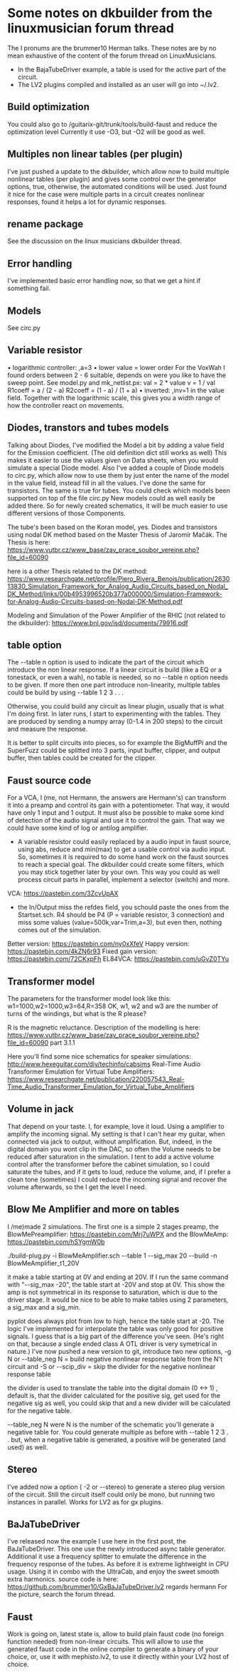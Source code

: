 # Some notes on dkbuilder from the linuxmusician forum thread
The I pronums are the brummer10 Herman talks. These notes are by no mean exhaustive of the content of the forum thread
on LinuxMusicians.

- In the BajaTubeDriver example, a table is used for the active part of the circuit.
- The LV2 plugins compiled and installed as an user will go into ~/.lv2.

## Build optimization
You could also go to /guitarix-git/trunk/tools/build-faust and reduce the optimization level
Currently it use -O3, but -O2 will be good as well.

## Multiples non linear tables (per plugin)
I've just pushed a update to the dkbuilder, which allow now to build multiple nonlinear tables (per plugin) and gives some control
over the generator options, true, otherwise, the automated conditions will be used.
Just found it nice for the case were multiple parts in a circuit creates nonlinear responses, found it helps a lot for dynamic responses.

## rename package
See the discussion on the linux musicians dkbuilder thread.

## Error handling
I've implemented basic error handling now, so that we get a hint if something fail.

## Models
See circ.py

## Variable resistor
• logarithmic controller: ,a=3
• lower value = lower order
For the VoxWah I found orders between 2 - 6 suitable, depends on were you like to have the sweep point.
See model.py and mk_netlist.px:
   val = 2 * value
   v = 1 / val
   R1coeff = a / (2 - a)
   R2coeff = (1 - a) / (1 + a)
• inverted: ,inv=1
in the value field. Together with the logarithmic scale, this gives you a width range of how the controller react on movements.

## Diodes, transtors and tubes models
Talking about Diodes, I've modified the Model a bit by adding a value field for the Emission coefficient. (The old definition dict still works as well) This makes it easier to use the values given on Data sheets, when you would simulate a special Diode model. Also I've added a couple of Diode models to circ.py, which allow now to use them by just enter the name of the model in the value field, instead fill in all the values.
I've done the same for transistors.
The same is true for tubes.
You could check which models been supported on top of the file circ.py
New models could as well easily be added there.
So for newly created schematics, it will be much easier to use different versions of those Components.

The tube's been based on the Koran model, yes. Diodes and transistors using nodal DK method based on the Master Thesis of Jaromír Mačák.
The Thesis is here: https://www.vutbr.cz/www_base/zav_prace_soubor_verejne.php?file_id=60090

here is a other Thesis related to the DK method:
https://www.researchgate.net/profile/Piero_Rivera_Benois/publication/263013830_Simulation_Framework_for_Analog_Audio_Circuits_based_on_Nodal_DK_Method/links/00b4953996520b377a000000/Simulation-Framework-for-Analog-Audio-Circuits-based-on-Nodal-DK-Method.pdf

Modeling and Simulation of the Power Amplifier of the RHIC (not related to the dkbuilder):
https://www.bnl.gov/isd/documents/79916.pdf

## table option
The --table n option is used to indicate the part of the circuit which introduce the non linear response.
If a linear circuit is build (like a EQ or a tonestack, or even a wah), no table is needed, so no --table n option needs to be given.
If more then one part introduce non-linearity, multiple tables could be build by using --table 1 2 3 . . .

Otherwise, you could build any circuit as linear plugin, usually that is what I'm doing first.
In later runs, I start to experimenting with the tables.
They are produced by sending a numpy array (0-1.4 in 200 steps) to the circuit and measure the response.

It  is better to split circuits into pieces, so for example the BigMuffPi and the SuperFuzz could be splitted into 3 parts,
input buffer, clipper, and output buffer, then tables could be created for the clipper. 

## Faust source code
For a VCA, I (me, not Hermann, the answers are Hermann's) can transform it into a preamp and control its gain with a potentiometer.
That way, it would have only 1 input and 1 output.
It must also be possible to make some kind of detection of the audio signal and use it to control the gain.
That way we could have some kind of log or antilog amplifier. 

- A variable resistor could easily replaced by a audio input in faust source, using abs, reduce and min(max)
to get a usable control via audio input. 
So, sometimes it is required to do some hand work on the faust sources to reach a special goal.
The dkbuilder could create some filters, which you may stick together later by your own.
This way you could as well process circuit parts in parallel, implement a selector (switch) and more. 

VCA: https://pastebin.com/3ZcvUpAX
- the In/Output miss the refdes field, you schould paste the ones from the Startset.sch.
R4 should be P4 (P = variable resistor, 3 connection) and miss some values (value=500k,var=Trim,a=3),
but even then, nothing comes out of the simulation. 

Better version: https://pastebin.com/ny0xXfeV
Happy version: https://pastebin.com/4kZN6r93
Fixed gain version: https://pastebin.com/72CKxpFh
EL84VCA: https://pastebin.com/uGvZ0TYu

## Transformer model
The parameters for the transformer model look like this: w1=1000,w2=1000,w3=64,R=358
OK, w1, w2 and w3 are the number of turns of the windings, but what is the R please?

R is the magnetic reluctance.
Description of the modelling is here: https://www.vutbr.cz/www_base/zav_prace_soubor_verejne.php?file_id=60090
part 3.1.1 

Here you'll find some nice schematics for speaker simulations:
http://www.hexeguitar.com/diy/techinfo/cabsims
Real-Time Audio Transformer Emulation for Virtual Tube Amplifiers:
https://www.researchgate.net/publication/220057543_Real-Time_Audio_Transformer_Emulation_for_Virtual_Tube_Amplifiers

## Volume in jack
That depend on your taste. I, for example, love it loud. Using a amplifier to amplify the incoming signal.
My setting is that I can't hear my guitar, when connected via jack to output, without amplification.
But, indeed, in the digital domain you wont clip in the DAC, so often the Volume needs to be reduced after saturation in the simulation.
I tent to add a active volume control after the transformer before the cabinet simulation, so I could saturate the tubes,
and if it gets to loud, reduce the volume, and, if I prefer a clean tone (sometimes) I could reduce the incoming signal
and recover the volume afterwards, so the I get the level I need.

## Blow Me Amplifier and more on tables
I /me)made 2 simulations. The first one is a simple 2 stages preamp, the BlowMePreamplifier:
https://pastebin.com/Mrj7uWPX
and the BlowMeAmp:
https://pastebin.com/hSYgmW0b

./build-plug.py -i BlowMeAmplifier.sch --table 1 --sig_max 20 --build -n BlowMeAmplifier_t1_20V

it make a table starting at 0V and ending at 20V. If I run the same command with "--sig_max -20", the table start at -20V and stop at 0V.
This show the amp is not symmetrical in its response to saturation, which is due to the driver stage.
It would be nice to be able to make tables using 2 parameters, a sig_max and a sig_min.

pyplot does always plot from low to high, hence the table start at -20.
The logic I've implemented for interpolate the table was only good for positive signals.
I guess that is a big part of the difference you've seen. (He's right on that, because a single ended class A OTL driver
is very symetrical in nature.)
I've now pushed a new version to git, introduce two new options,
-g N or --table_neg N = build negative nonlinear response table from the N\'t circuit
and
-S or --scip_div = skip the divider for the negative nonlinear response table

the divider is used to translate the table into the digital domain (0 <-> 1) , default is, that the divider calculated for the positive sig,
get used for the negative sig as well, you could skip that and a new divider will be calculated for the negative table.

--table_neg N were N is the number of the schematic you'll generate a negative table for. You could generate multiple as before with --table 1 2 3 . .
but, when a negative table is generated, a positive will be generated (and used) as well.

## Stereo
I've added now a option ( -2 or --stereo) to generate a stereo plug version of the circuit.
Still the circuit itself could only be mono, but running two instances in parallel.
Works for LV2 as for gx plugins.

## BaJaTubeDriver
I've released now the example I use here in the first post, the BaJaTubeDriver.
This one use the newly introduced async table generator.
Additional it use a frequency splitter to emulate the difference in the frequency response of the tubes.
As before it is extreme lightweight in CPU usage. Using it in combo with the UltraCab, and enjoy the sweet smooth extra harmonics.
source code is here:
https://github.com/brummer10/GxBaJaTubeDriver.lv2
regards hermann
For the picture, search the forum thread.

## Faust
Work is going on, latest state is, allow to build plain faust code (no foreign function needed) from non-linear circuits.
This will allow to use the generated faust code in the online compiler to generate a binary of your choice,
or, use it with mephisto.lv2, to use it directly within your LV2 host of choice.
